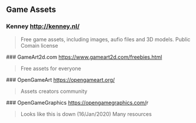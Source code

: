 ## Game Assets

### Kenney <http://kenney.nl/>

> Free game assets, including images, aufio files and 3D models. Public Comain license

### GameArt2d.com <https://www.gameart2d.com/freebies.html>

> Free assets for everyone

### OpenGameArt <https://opengameart.org/>

> Assets creators community

### OpenGameGraphics <https://opengamegraphics.com/>r

> Looks like this is down (16/Jan/2020)
> Many resources 
